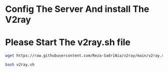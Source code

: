 # Config The Server And install The V2ray 

# Please Start The v2ray.sh file 



```bash
wget https://raw.githubusercontent.com/Reza-SadriNia/v2ray/main/v2ray.sh
```

```bash
bash v2ray.sh
```